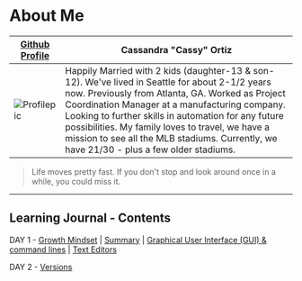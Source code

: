 
# About Me

[Github Profile](https://github.com/cassandraortiz) | Cassandra "Cassy" Ortiz
----------------------- | -------------------
![Profilepic](https://avatars0.githubusercontent.com/u/58947259?s=400&u=203816aef9d5d389a9b750a12cf05dec09b24fa8&v=4) | Happily Married with 2 kids (daughter-13 & son-12).  We've lived in Seattle for about 2-1/2 years now. Previously from Atlanta, GA. Worked as Project Coordination Manager at a manufacturing company. Looking to further skills in automation for any future possibilities.   My family loves to travel, we have a mission to see all the MLB stadiums.  Currently, we have 21/30 - plus a few older stadiums.  
> Life moves pretty fast. If you don't stop and look around once in a while, you could miss it.


---

## Learning Journal - Contents

DAY 1 - [Growth Mindset](https://cassandraortiz.github.io/learning-journal/growthmindset)  \| [Summary](https://cassandraortiz.github.io/learning-journal/learning-summary) \| 
[Graphical User Interface (GUI) & command lines](https://cassandraortiz.github.io/learning-journal/learning-summary) \|
[Text Editors](https://cassandraortiz.github.io/learning-journal/editors)

DAY 2 - [Versions](https://cassandraortiz.github.io/learning-journal/versions)








